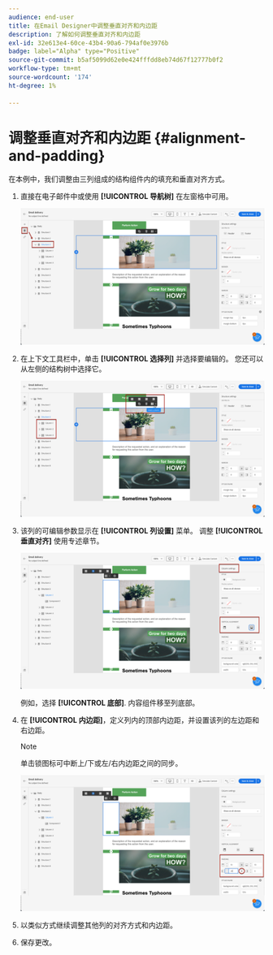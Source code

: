 ```yaml
---
audience: end-user
title: 在Email Designer中调整垂直对齐和内边距
description: 了解如何调整垂直对齐和内边距
exl-id: 32e613e4-60ce-43b4-90a6-794af0e3976b
badge: label="Alpha" type="Positive"
source-git-commit: b5af5099d62e0e424fffdd8eb74d67f12777b0f2
workflow-type: tm+mt
source-wordcount: '174'
ht-degree: 1%

---
```



# 调整垂直对齐和内边距 {#alignment-and-padding}

在本例中，我们调整由三列组成的结构组件内的填充和垂直对齐方式。

1. 直接在电子邮件中或使用 **[!UICONTROL 导航树]** 在左窗格中可用。

   ![](assets/alignment_1.png)

1. 在上下文工具栏中，单击 **[!UICONTROL 选择列]** 并选择要编辑的。 您还可以从左侧的结构树中选择它。

   ![](assets/alignment_2.png)

1. 该列的可编辑参数显示在 **[!UICONTROL 列设置]** 菜单。 调整 **[!UICONTROL 垂直对齐]** 使用专述章节。

   ![](assets/alignment_3.png)

   例如，选择 **[!UICONTROL 底部]**. 内容组件移至列底部。

1. 在 **[!UICONTROL 内边距]**，定义列内的顶部内边距，并设置该列的左边距和右边距。

   >[!NOTE]
   >
   >单击锁图标可中断上/下或左/右内边距之间的同步。

   ![](assets/alignment_4.png)

1. 以类似方式继续调整其他列的对齐方式和内边距。

1. 保存更改。

